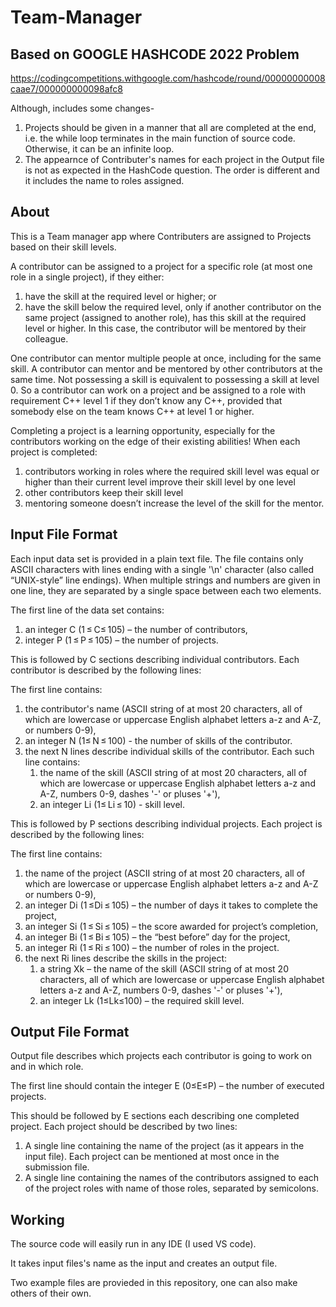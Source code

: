 # Team-Manager
## Based on GOOGLE HASHCODE 2022 Problem
https://codingcompetitions.withgoogle.com/hashcode/round/00000000008caae7/000000000098afc8

Although, includes some changes-
1. Projects should be given in a manner that all are completed at the end, i.e. the while loop terminates in the main function of source code. Otherwise, it can be an infinite loop.
2. The appearnce of Contributer's names for each project in the Output file is not as expected in the HashCode question. The order is different and it includes the name to roles assigned.

## About
This is a Team manager app where Contributers are assigned to Projects based on their skill levels.

A contributor can be assigned to a project for a specific role (at most one role in a single project), if they either:
1. have the skill at the required level or higher; or
2. have the skill below the required level, only if another contributor on the same project (assigned to another role), has this skill at the required level or higher. In this case, the contributor will be mentored by their colleague.

One contributor can mentor multiple people at once, including for the same skill. A contributor can mentor and be mentored by other contributors at the same time.
Not possessing a skill is equivalent to possessing a skill at level 0. So a contributor can work on a project and be assigned to a role with requirement C++ level 1 if they don’t know any C++, provided that somebody else on the team knows C++ at level 1 or higher.

Completing a project is a learning opportunity, especially for the contributors working on the edge of their existing abilities! When each project is completed:
1. contributors working in roles where the required skill level was equal or higher than their current level improve their skill level by one level
2. other contributors keep their skill level
3. mentoring someone doesn’t increase the level of the skill for the mentor.

## Input File Format
Each input data set is provided in a plain text file. The file contains only ASCII characters with lines ending with a single '\n' character (also called “UNIX-style” line endings). When multiple strings and numbers are given in one line, they are separated by a single space between each two elements.

The first line of the data set contains:
  1. an integer C (1 ≤ C≤ 105) – the number of contributors,
  2. integer P (1 ≤ P ≤ 105) – the number of projects.

This is followed by C sections describing individual contributors. Each contributor is described by the following lines:

The first line contains:
  1. the contributor's name (ASCII string of at most 20 characters, all of which are lowercase or uppercase English alphabet letters a-z and A-Z, or numbers 0-9),
  2. an integer N (1≤ N ≤ 100) - the number of skills of the contributor.
  3. the next N lines describe individual skills of the contributor. Each such line contains:
      1. the name of the skill (ASCII string of at most 20 characters, all of which are lowercase or uppercase English alphabet letters a-z and A-Z, numbers 0-9, dashes '-' or pluses '+'),
      2. an integer Li (1≤ Li ≤ 10) - skill level.

This is followed by P sections describing individual projects. Each project is described by the following lines:

The first line contains:
   1. the name of the project (ASCII string of at most 20 characters, all of which are lowercase or uppercase English alphabet letters a-z and A-Z or numbers 0-9),
   2. an integer Di (1 ≤Di ≤ 105) – the number of days it takes to complete the project,
   3. an integer Si (1 ≤ Si ≤ 105) – the score awarded for project’s completion,
   4. an integer Bi (1 ≤ Bi ≤ 105) – the “best before” day for the project,
   5. an integer Ri (1 ≤ Ri ≤ 100) – the number of roles in the project.
   6. the next Ri lines describe the skills in the project:
        1. a string Xk – the name of the skill (ASCII string of at most 20 characters, all of which are lowercase or uppercase English alphabet letters a-z and A-Z, numbers 0-9, dashes '-' or pluses '+'),
        2. an integer Lk (1≤Lk≤100) – the required skill level.

## Output File Format
Output file describes which projects each contributor is going to work on and in which role.

The first line should contain the integer E (0≤E≤P) – the number of executed projects.

This should be followed by E sections each describing one completed project. Each project should be described by two lines:
1. A single line containing the name of the project (as it appears in the input file). Each project can be mentioned at most once in the submission file.
2. A single line containing the names of the contributors assigned to each of the project roles with name of those roles, separated by semicolons.

## Working
The source code will easily run in any IDE (I used VS code).

It takes input files's name as the input and creates an output file.

Two example files are provieded in this repository, one can also make others of their own.
